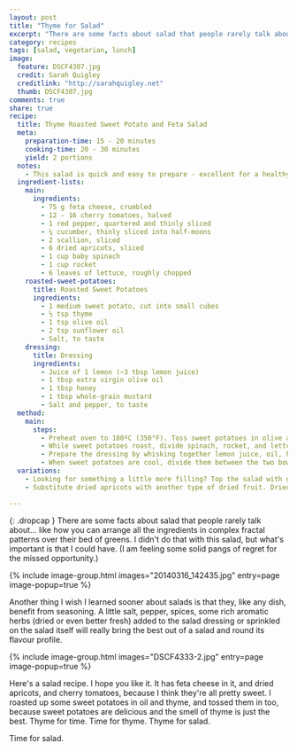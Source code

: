 ```yaml
---
layout: post
title: "Thyme for Salad"
excerpt: "There are some facts about salad that people rarely talk about... like how you can arrange all the ingredients in complex fractal patterns over their bed of greens."
category: recipes
tags: [salad, vegetarian, lunch]
image:
  feature: DSCF4307.jpg
  credit: Sarah Quigley
  creditlink: "http://sarahquigley.net"
  thumb: DSCF4307.jpg
comments: true
share: true
recipe:
  title: Thyme Roasted Sweet Potato and Feta Salad
  meta:
    preparation-time: 15 - 20 minutes
    cooking-time: 20 - 30 minutes
    yield: 2 portions
  notes:
    - This salad is quick and easy to prepare - excellent for a healthy lunch or light dinner.
  ingredient-lists:
    main:
      ingredients:
        - 75 g feta cheese, crumbled
        - 12 - 16 cherry tomatoes, halved
        - 1 red pepper, quartered and thinly sliced
        - ¼ cucumber, thinly sliced into half-moons
        - 2 scallion, sliced
        - 6 dried apricots, sliced
        - 1 cup baby spinach
        - 1 cup rocket
        - 6 leaves of lettuce, roughly chopped
    roasted-sweet-potatoes:
      title: Roasted Sweet Potatoes
      ingredients:
        - 1 medium sweet potato, cut into small cubes
        - ½ tsp thyme
        - 1 tsp olive oil
        - 2 tsp sunflower oil
        - Salt, to taste
    dressing:
      title: Dressing
      ingredients:
        - Juice of 1 lemon (~3 tbsp lemon juice)
        - 1 tbsp extra virgin olive oil
        - 1 tbsp honey
        - 1 tbsp whole-grain mustard
        - Salt and pepper, to taste
  method:
    main:
      steps:
        - Preheat oven to 180ºC (350°F). Toss sweet potatoes in olive and sunflower oil, and season with thyme and a little salt. Roast sweet potatoes for 20 - 30 minutes, until soft, and a lightly crisped and browned. Remove them from the oven, and allow them to cool.
        - While sweet potatoes roast, divide spinach, rocket, and lettuce between two bowls or plates. Top each bowl with half the cucumber, pepper and tomatoes.
        - Prepare the dressing by whisking together lemon juice, oil, honey and mustard, then seasoning to taste.
        - When sweet potatoes are cool, divide them between the two bowls. Top each bowl with the crumbled feta and scallions. Drizzle half the dressing over each salad.
  variations:
    - Looking for something a little more filling? Top the salad with grilled chicken or add some nuts or seeds.
    - Substitute dried apricots with another type of dried fruit. Dried figs or dates could both be excellent.

---
```


{: .dropcap }
There are some facts about salad that people rarely talk about... like how you can arrange all the ingredients in complex fractal patterns over their bed of greens. I didn't do that with this salad, but what's important is that I could have. (I am feeling some solid pangs of regret for the missed opportunity.)

{% include image-group.html images="20140316_142435.jpg" entry=page image-popup=true %}

Another thing I wish I learned sooner about salads is that they, like any dish, benefit from seasoning. A little salt, pepper, spices, some rich aromatic herbs (dried or even better fresh) added to the salad dressing or sprinkled on the salad itself will really bring the best out of a salad and round its flavour profile.

{% include image-group.html images="DSCF4333-2.jpg" entry=page image-popup=true %}

Here's a salad recipe. I hope you like it. It has feta cheese in it, and dried apricots, and cherry tomatoes, because I think they're all pretty sweet. I roasted up some sweet potatoes in oil and thyme, and tossed them in too, because sweet potatoes are delicious and the smell of thyme is just the best. Thyme for time. Time for thyme. Thyme for salad.

Time for salad.
